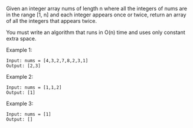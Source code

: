 Given an integer array nums of length n where all the integers of nums are in the range [1, n] and each integer appears once or twice, return an array of all the integers that appears twice.

You must write an algorithm that runs in O(n) time and uses only constant extra space.

Example 1:

    Input: nums = [4,3,2,7,8,2,3,1]
    Output: [2,3]

Example 2:

    Input: nums = [1,1,2]
    Output: [1]

Example 3:

    Input: nums = [1]
    Output: []
